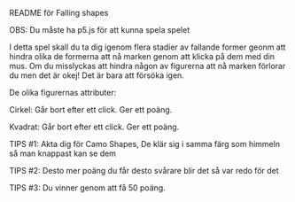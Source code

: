 README för Falling shapes

OBS:
Du måste ha p5.js för att kunna spela spelet

I detta spel skall du ta dig igenom flera stadier av fallande former geonm att hindra olika de formerna att nå marken genom att klicka på dem med din mus.
Om du misslyckas att hindra någon av figurerna att nå marken förlorar du men det är okej! Det är bara att försöka igen.

De olika figurernas attributer:

Cirkel: Går bort efter ett click. 
		Ger ett poäng.
		
Kvadrat: Går bort efter ett click.
		 Ger ett poäng.
		 
TIPS #1:
Akta dig för Camo Shapes, De klär sig i samma färg som himmeln så man knappast kan se dem

TIPS #2:
Desto mer poäng du får desto svårare blir det så var redo för det

TIPS #3:
Du vinner genom att få 50 poäng.

